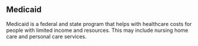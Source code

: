 ## Medicaid

Medicaid is a federal and state program that helps with healthcare costs for people with limited income and resources. This may include nursing home care and personal care services.
